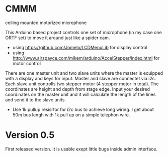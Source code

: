 # CMMM
ceiling mounted motorized microphone

This Arduino based project controls one set of microphone (in my case one ORTF set) to move it around just like a spider cam.

- using https://github.com/Jomelo/LCDMenuLib for display control
- using http://www.airspayce.com/mikem/arduino/AccelStepper/index.html for motor control

There are one master unit and two slave units where the master is equipped with a display and keys for input. Master and slave are connectet via i2c. Each slave unit controlls two stepper motor (4 stepper motor in total).
The coordinates are height and depth from stage edge. Input your desired coordinates on the master unit and it will calculate the length of the lines and send it to the slave units.

- Use 1k pullup resisrtor for i2c bus to achieve long wiring. I get about 50m bus lengh with 1k pull up on a simple telephon wire.

# Version 0.5
First released version. It is usable exept little bugs inside admin interface.
